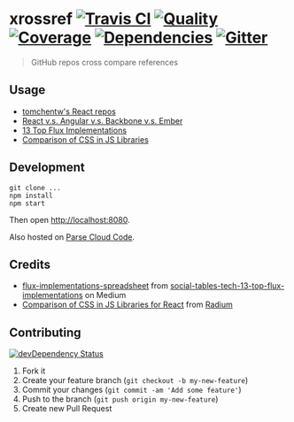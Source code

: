 # xrossref [![Travis CI][travis-image]][travis-url] [![Quality][codeclimate-image]][codeclimate-url] [![Coverage][codeclimate-coverage-image]][codeclimate-coverage-url] [![Dependencies][gemnasium-image]][gemnasium-url] [![Gitter][gitter-image]][gitter-url]
> GitHub repos cross compare references


## Usage

* [tomchentw's React repos][tomchentws_react_repos]
* [React v.s. Angular v.s. Backbone v.s. Ember][react_vs_angular_vs_backbone_vs_ember]
* [13 Top Flux Implementations][13_top_flux_implementations]
* [Comparison of CSS in JS Libraries][comparasion_of_css_in_js_libraries]


## Development

```shell
git clone ...
npm install
npm start
```

Then open [http://localhost:8080](http://localhost:8080).

Also hosted on [Parse Cloud Code](https://xrossref.parseapp.com).


## Credits

* [flux-implementations-spreadsheet][flux-implementations-spreadsheet] from [social-tables-tech-13-top-flux-implementations][social-tables-tech-13-top-flux-implementations] on Medium
* [Comparison of CSS in JS Libraries for React][comparasion_of_css_in_js_libraries_for_react] from [Radium][Radium]

[flux-implementations-spreadsheet]: https://docs.google.com/spreadsheets/d/1AddJl_vMnCHgdAbabMoIJ087xHuBwJ9jQMfA0mDD_D8/edit#gid=0
[social-tables-tech-13-top-flux-implementations]: https://medium.com/social-tables-tech/we-compared-13-top-flux-implementations-you-won-t-believe-who-came-out-on-top-1063db32fe73
[comparasion_of_css_in_js_libraries_for_react]: https://github.com/FormidableLabs/radium/blob/1dc17336e5d5a1232239c57ff5653a176f330ddd/docs/comparison/README.md
[Radium]: http://projects.formidablelabs.com/radium/


## Contributing

[![devDependency Status][david-dm-image]][david-dm-url]

1. Fork it
2. Create your feature branch (`git checkout -b my-new-feature`)
3. Commit your changes (`git commit -am 'Add some feature'`)
4. Push to the branch (`git push origin my-new-feature`)
5. Create new Pull Request


[travis-image]: https://img.shields.io/travis/tomchentw/xrossref.svg?style=flat-square
[travis-url]: https://travis-ci.org/tomchentw/xrossref
[codeclimate-image]: https://img.shields.io/codeclimate/github/tomchentw/xrossref.svg?style=flat-square
[codeclimate-url]: https://codeclimate.com/github/tomchentw/xrossref
[codeclimate-coverage-image]: https://img.shields.io/codeclimate/coverage/github/tomchentw/xrossref.svg?style=flat-square
[codeclimate-coverage-url]: https://codeclimate.com/github/tomchentw/xrossref
[gemnasium-image]: https://img.shields.io/gemnasium/tomchentw/xrossref.svg?style=flat-square
[gemnasium-url]: https://gemnasium.com/tomchentw/xrossref
[gitter-image]: https://badges.gitter.im/Join%20Chat.svg
[gitter-url]: https://gitter.im/tomchentw/xrossref?utm_source=badge&utm_medium=badge&utm_campaign=pr-badge&utm_content=badge
[david-dm-image]: https://img.shields.io/david/dev/tomchentw/xrossref.svg?style=flat-square
[david-dm-url]: https://david-dm.org/tomchentw/xrossref#info=devDependencies


[tomchentws_react_repos]: https://tomchentw.github.io/xrossref/#dG9tY2hlbnR3L3JlYWN0LWdvb2dsZS1tYXBzLCB0b21jaGVudHcvcmVhY3QtdG9hc3RyLCB0b21jaGVudHcvcmVhY3QtcHJpc20=
[react_vs_angular_vs_backbone_vs_ember]: https://tomchentw.github.io/xrossref/#ZmFjZWJvb2svcmVhY3QsIGFuZ3VsYXIvYW5ndWxhci5qcywgamFzaGtlbmFzL2JhY2tib25lLCBlbWJlcmpzL2VtYmVyLmpz
[13_top_flux_implementations]: https://tomchentw.github.io/xrossref/#YWNkbGl0ZS9mbHVtbW94LCBnb2F0c2xhY2tlci9hbHQsIEJpbmFyeU11c2UvZmx1eHhvciwgYWRkdGhpcy9mbHV4dGhpcywgbWFydHlqcy9tYXJ0eSwga2Vud2hlZWxlci9tY2ZseSwgeWFob28vZmx1eGlibGUsIGRlbG9yZWFuanMvZGVsb3JlYW4sIExlYW5LaXQtTGFicy9sdXguanMsIHNwb2lrZS9yZWZsdXhqcywgb21uaXNjaWVudGpzL29tbmlzY2llbnQsIGptcmVpZHkvZmx1eHksIGF6dS9tYXRlcmlhbC1mbHV4
[comparasion_of_css_in_js_libraries]: https://tomchentw.github.io/xrossref/#Rm9ybWlkYWJsZUxhYnMvcmFkaXVtLCBqcy1uZXh0L3JlYWN0LXN0eWxlLCBtYXJ0aW5hbmRlcnQvcmVhY3QtaW5saW5lLCBwZXRlaHVudC9qc3hzdHlsZSwganNzdHlsZXMvcmVhY3QtanNzLCBXaWxkaG9uZXkvUmVhY3RTaGFkb3csIHJhcGhhbW9yaW0vbmF0aXZlLWNzcywgZXJpY3dvb2xleS9yZWFjdC1pbi1zdHlsZSwgamh1ZHNvbjgvcmVhY3QtY3NzLWJ1aWxkZXIsIGJsYWtlZW1icmV5L3JlYWN0LWZyZWUtc3R5bGUsIFJpY2tXb25nL3JlYWN0LWlubGluZS1jc3MsIGVsaWVyb3RlbmJlcmcvcmVhY3Qtc3RhdGljcy1zdHlsZXMsIG5pY2svcmVhY3Qtc3R5bCwgaGFja2hhdC9zbWFydC1jc3MsIGtvZHlsL3N0aWxy
